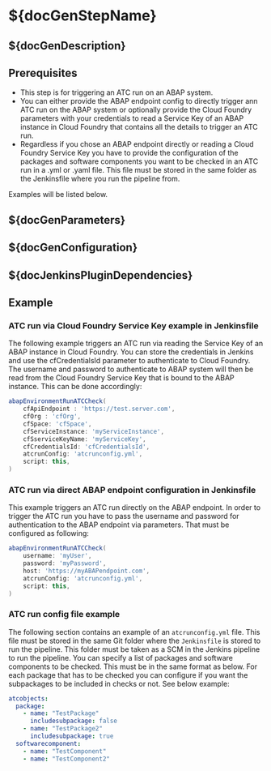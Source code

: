 # ${docGenStepName}

## ${docGenDescription}

## Prerequisites

* This step is for triggering an ATC run on an ABAP system.
* You can either provide the ABAP endpoint config to directly trigger ann ATC run on the ABAP system or optionally provide the Cloud Foundry parameters with your credentials to read a Service Key of an ABAP instance in Cloud Foundry that contains all the details to trigger an ATC run.
* Regardless if you chose an ABAP endpoint directly or reading a Cloud Foundry Service Key you have to provide the configuration of the packages and software components you want to be checked in an ATC run in a .yml or .yaml file. This file must be stored in the same folder as the Jenkinsfile where you run the pipeline from.

Examples will be listed below.

## ${docGenParameters}

## ${docGenConfiguration}

## ${docJenkinsPluginDependencies}

## Example

### ATC run via Cloud Foundry Service Key example in Jenkinsfile

The following example triggers an ATC run via reading the Service Key of an ABAP instance in Cloud Foundry.
You can store the credentials in Jenkins and use the cfCredentialsId parameter to authenticate to Cloud Foundry.
The username and password to authenticate to ABAP system will then be read from the Cloud Foundry Service Key that is bound to the ABAP instance.
This can be done accordingly:

```groovy
abapEnvironmentRunATCCheck(
    cfApiEndpoint : 'https://test.server.com',
    cfOrg : 'cfOrg',
    cfSpace: 'cfSpace',
    cfServiceInstance: 'myServiceInstance',
    cfSserviceKeyName: 'myServiceKey',
    cfCredentialsId: 'cfCredentialsId',
    atcrunConfig: 'atcrunconfig.yml',
    script: this,
)
```

### ATC run via direct ABAP endpoint configuration in Jenkinsfile

This  example triggers an ATC run directly on the ABAP endpoint.
In order to trigger the ATC run you have to pass the username and password for authentication to the ABAP endpoint via parameters.
That must be configured as following:

```groovy
abapEnvironmentRunATCCheck(
    username: 'myUser',
    password: 'myPassword',
    host: 'https://myABAPendpoint.com',
    atcrunConfig: 'atcrunconfig.yml',
    script: this,
)
```

### ATC run config file example

The following section contains an example of an `atcrunconfig.yml` file. This file must be stored in the same Git folder where the `Jenkinsfile` is stored to run the pipeline. This folder must be taken as a SCM in the Jenkins pipeline to run the pipeline.
You can specify a list of packages and software components to be checked. This must be in the same format as below.
For each package that has to be checked you can configure if you want the subpackages to be included in checks or not.
See below example:

```yaml
atcobjects:
  package:
    - name: "TestPackage"
      includesubpackage: false
    - name: "TestPackage2"
      includesubpackage: true
  softwarecomponent:
    - name: "TestComponent"
    - name: "TestComponent2"
```
